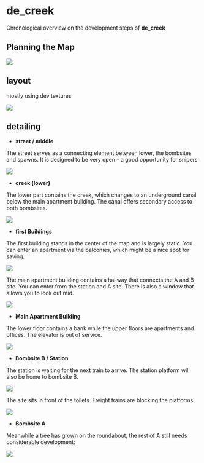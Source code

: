 # de_creek

Chronological overview on the development steps of **de_creek**

## Planning the Map

![](./devblog/20-04-14/planning.png)

## layout

mostly using dev textures

![](./devblog/20-04-15/overview.jpg)

## detailing

* **street / middle**

The street serves as a connecting element between lower, the bombsites and spawns. It is designed to be very open - a good opportunity for snipers

![](./devblog/20-04-15/street_close.jpg)

* **creek (lower)**

The lower part contains the creek, which changes to an underground canal below the main apartment building. The canal offers secondary access to both bombsites.

![](./devblog/20-04-16/creek.jpg)

* **first Buildings**

The first building stands in the center of the map and is largely static. You can enter an apartment via the balconies, which might be a nice spot for saving. 

![](./devblog/20-04-19/balcony.jpg)

The main apartment building contains a hallway that connects the A and B site. You can enter from the station and A site. There is also a window that allows you to look out mid.

![](./devblog/20-04-19/main_aps.jpg)

* **Main Apartment Building**

The lower floor contains a bank while the upper floors are apartments and offices. The elevator is out of service.

![](./devblog/20-04-21/bank.jpg)

* **Bombsite B / Station**

The station is waiting for the next train to arrive. The station platform will also be home to bombsite B. 

![](./devblog/20-04-21/station.jpg)

The site sits in front of the toilets. Freight trains are blocking the platforms.

![](./devblog/20-04-22/bombsite_b.jpg)

* **Bombsite A**

Meanwhile a tree has grown on the roundabout, the rest of A still needs considerable development:

![](./devblog/20-04-22/tree.jpg)